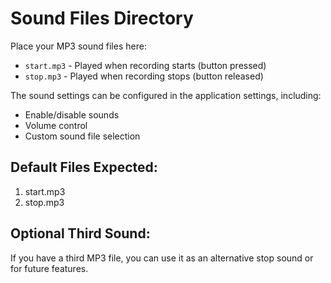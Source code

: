 # Sound Files Directory

Place your MP3 sound files here:

- `start.mp3` - Played when recording starts (button pressed)
- `stop.mp3` - Played when recording stops (button released)

The sound settings can be configured in the application settings, including:
- Enable/disable sounds
- Volume control
- Custom sound file selection

## Default Files Expected:
1. start.mp3
2. stop.mp3

## Optional Third Sound:
If you have a third MP3 file, you can use it as an alternative stop sound or for future features.